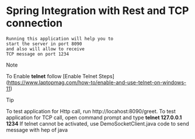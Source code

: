 # Spring Integration with Rest and TCP connection

```
Running this application will help you to
start the server in port 8090
and also will allow to receive
TCP message on port 1234
```
> [!NOTE]
> To Enable **telnet** follow [Enable Telnet Steps] (https://www.laptopmag.com/how-to/enable-and-use-telnet-on-windows-11)

> [!TIP]
> To test application for Http call, run http://locahost:8090/greet.
> To test application for TCP call, open command prompt and type **telnet 127.0.0.1 1234**
> If telnet cannot be activated, use DemoSocketClient.java code to send message with hep of java
